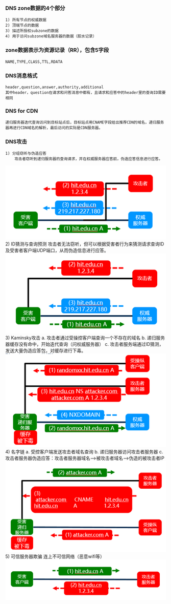 ### DNS zone数据的4个部分
	1) 所有节点的权威数据
	2) 顶端节点的数据
	3) 描述所授权subzone的数据
	4) 用于访问subzone域名服务器的数据（胶水记录）
	
### zone数据表示为资源记录（RR），包含5字段
	NAME,TYPE,CLASS,TTL,RDATA
	
### DNS消息格式
	header,question,answer,authority,additional
	其中header，question在请求和问答消息中都有，且请求和应答中的header里的查询ID需要相同
	
### DNS for CDN
	递归服务器迭代查询访问到目标站点后，目标站点用CNAME字段给出推荐CDN的域名，递归服务器再进行CDN域名的解析，最后访问的实际是CDN服务器。
	
### DNS攻击
	1) 分组窃听与伪造应答
		攻击者窃听到递归服务器的查询请求，并在权威服务器应答前，伪造应答信息进行应答。
![](https://github.com/cckuailong/Interview/blob/master/%E8%AE%A1%E7%BD%91%E5%9F%BA%E7%A1%80%E6%80%BB%E7%BB%93/img/1.png)
	2) ID猜测与查询预测
		攻击者无法窃听，但可以根据受害者行为来猜测请求查询ID及受害者客户端UDP端口，从而伪造信息进行应答。
![](https://github.com/cckuailong/Interview/blob/master/%E8%AE%A1%E7%BD%91%E5%9F%BA%E7%A1%80%E6%80%BB%E7%BB%93/img/2.png)
	3) Kaminsky攻击
		a. 攻击者通过受操控客户端查询一个不存在的域名
		b. 递归服务器缓存没有命中，开始迭代查询（问权威服务器）
		c. 攻击者服务端通过ID猜测，发送大量伪造应答包，对缓存进行下毒。
![](https://github.com/cckuailong/Interview/blob/master/%E8%AE%A1%E7%BD%91%E5%9F%BA%E7%A1%80%E6%80%BB%E7%BB%93/img/3.png)
	4) 名字链
		a. 受控客户端发送攻击者域名查询
		b. 递归服务器访问攻击者服务器
		c. 攻击者服务器伪造应答：攻击者服务器域名-->被攻击者域名-->伪造的被攻击者IP
![](https://github.com/cckuailong/Interview/blob/master/%E8%AE%A1%E7%BD%91%E5%9F%BA%E7%A1%80%E6%80%BB%E7%BB%93/img/4.png)
	5) 可信服务器欺骗
		连上不可信网络（恶意wifi等）
![](https://github.com/cckuailong/Interview/blob/master/%E8%AE%A1%E7%BD%91%E5%9F%BA%E7%A1%80%E6%80%BB%E7%BB%93/img/5.png)
